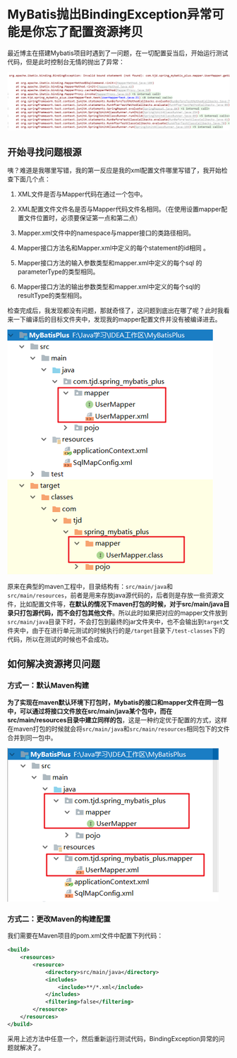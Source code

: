 # MyBatis抛出BindingException异常可能是你忘了配置资源拷贝

​	最近博主在搭建Mybatis项目时遇到了一问题，在一切配置妥当后，开始运行测试代码，但是此时控制台无情的抛出了异常：

![](../images/28.png)



## 开始寻找问题根源

咦？难道是我哪里写错，我的第一反应是我的xml配置文件哪里写错了，我开始检查下面几个点：

1. XML文件是否与Mapper代码在通过一个包中。

2. XML配置文件文件名是否与Mapper代码文件名相同。（在使用<package>设置mapper配置文件位置时，必须要保证第一点和第二点）

3. Mapper.xml文件中的namespace与mapper接口的类路径相同。

4. Mapper接口方法名和Mapper.xml中定义的每个statement的id相同 。

5. Mapper接口方法的输入参数类型和mapper.xml中定义的每个sql 的parameterType的类型相同。

6. Mapper接口方法的输出参数类型和mapper.xml中定义的每个sql的resultType的类型相同。



​	检查完成后，我发现都没有问题，那就奇怪了，这问题到底出在哪了呢？此时我看来一下编译后的目标文件夹中，发现我的mapper配置文件并没有被编译进去。

![](../images/29.png)

原来在典型的maven工程中，目录结构有：`src/main/java`和`src/main/resources`，前者是用来存放java源代码的，后者则是存放一些资源文件，比如配置文件等，**在默认的情况下maven打包的时候，对于src/main/java目录只打包源代码，而不会打包其他文件**。所以此时如果把对应的mapper文件放到`src/main/java`目录下时，不会打包到最终的jar文件夹中，也不会输出到`target`文件夹中，由于在进行单元测试的时候执行的是`/target`目录下`/test-classes`下的代码，所以在测试的时候也不会成功。



## 如何解决资源拷贝问题

### 方式一：默认Maven构建

**为了实现在maven默认环境下打包时，Mybatis的接口和mapper文件在同一包中，可以通过将接口文件放在src/main/java某个包中，而在src/main/resources目录中建立同样的包**，这是一种约定优于配置的方式，这样在maven打包的时候就会将`src/main/java`和`src/main/resources`相同包下的文件合并到同一包中。

![](../images/30.png)



### 方式二：更改Maven的构建配置

我们需要在Maven项目的pom.xml文件中配置下列代码：

```xml
<build>
    <resources>
        <resource>
            <directory>src/main/java</directory>
            <includes>
                <include>**/*.xml</include>
            </includes>
            <filtering>false</filtering>
        </resource>
    </resources>
</build>
```

采用上述方法中任意一个，然后重新运行测试代码，BindingException异常的问题就解决了。